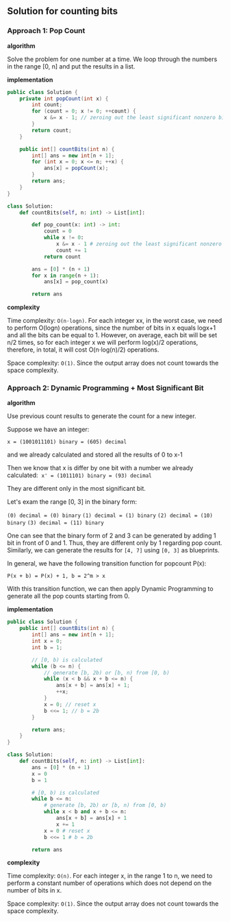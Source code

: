 ## Solution for counting bits


### Approach 1: Pop Count

**algorithm**

Solve the problem for one number at a time. We loop through the numbers in the range [0, n] and put the results in a list.

**implementation**

```java
public class Solution {
    private int popCount(int x) {
        int count;
        for (count = 0; x != 0; ++count) {
            x &= x - 1; // zeroing out the least significant nonzero bit
        }
        return count;
    }

    public int[] countBits(int n) {
        int[] ans = new int[n + 1];
        for (int x = 0; x <= n; ++x) {
            ans[x] = popCount(x);
        }
        return ans;
    }
}
```

```python
class Solution:
    def countBits(self, n: int) -> List[int]:

        def pop_count(x: int) -> int:
            count = 0
            while x != 0:
                x &= x - 1 # zeroing out the least significant nonzero bit
                count += 1
            return count

        ans = [0] * (n + 1)
        for x in range(n + 1):
            ans[x] = pop_count(x)

        return ans
```

**complexity**

Time complexity: `O(n⋅logn)`. For each integer xx, in the worst case, we need to perform O(logn) operations, since the number of bits in x equals logx+1 and all the bits can be equal to 1. However, on average, each bit will be set n/2 times, so for each integer x we will perform log(x)/2 operations, therefore, in total, it will cost O(n⋅log(n)/2) operations.

Space complexity: `O(1)`. Since the output array does not count towards the space complexity.

### Approach 2: Dynamic Programming + Most Significant Bit

**algorithm**

Use previous count results to generate the count for a new integer.

Suppose we have an integer:

`x = (1001011101) binary = (605) decimal`

and we already calculated and stored all the results of 0 to x-1

Then we know that x is differ by one bit with a number we already calculated:
​
`x' = (1011101) binary = (93) decimal`

They are different only in the most significant bit.

Let's exam the range [0, 3] in the binary form:

`(0) decimal = (0) binary`
`(1) decimal = (1) binary`
`(2) decimal = (10) binary`
`(3) decimal = (11) binary`

One can see that the binary form of 2 and 3 can be generated by adding 1 bit in front of 0 and 1. Thus, they are different only by 1 regarding pop count.
Similarly, we can generate the results for `[4, 7]` using `[0, 3]` as blueprints.

In general, we have the following transition function for popcount P(x):

`P(x + b) = P(x) + 1, b = 2^m > x`

With this transition function, we can then apply Dynamic Programming to generate all the pop counts starting from 0.

**implementation**

```java
public class Solution {
    public int[] countBits(int n) {
        int[] ans = new int[n + 1];
        int x = 0;
        int b = 1;

        // [0, b) is calculated
        while (b <= n) {
            // generate [b, 2b) or [b, n) from [0, b)
            while (x < b && x + b <= n) {
                ans[x + b] = ans[x] + 1;
                ++x;
            }                         
            x = 0; // reset x
            b <<= 1; // b = 2b
        }

        return ans;
    }
}
```

```python
class Solution:
    def countBits(self, n: int) -> List[int]:
        ans = [0] * (n + 1)
        x = 0
        b = 1

        # [0, b) is calculated
        while b <= n:
            # generate [b, 2b) or [b, n) from [0, b)
            while x < b and x + b <= n:
                ans[x + b] = ans[x] + 1
                x += 1
            x = 0 # reset x
            b <<= 1 # b = 2b

        return ans               
```

**complexity**

Time complexity: `O(n)`. For each integer x, in the range 1 to n, we need to perform a constant number of operations which does not depend on the number of bits in x.

Space complexity: `O(1)`. Since the output array does not count towards the space complexity.
